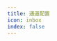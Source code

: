 ```yaml
---
title: 通道配置
icon: inbox
index: false
---
```

<VPBanner
  title="XarrPay"
  content="点击购买，享受站长优质售后！"
  logo="./logo.svg"
  :actions='[
    {
      text: "购买",
      link:"http://ksy.hg007.cc/goodslist?cid=12",
    },
  ]'
/>

<Catalog />